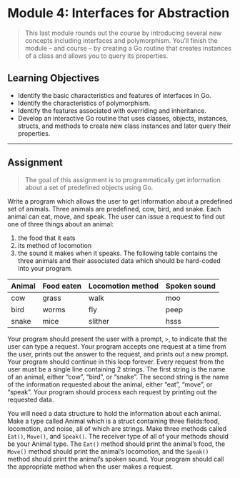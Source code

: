# Module 4: Interfaces for Abstraction

>This last module rounds out the course by introducing several new concepts including interfaces and polymorphism. You’ll finish the module – and course – by creating a Go routine that creates instances of a class and allows you to query its properties.

## Learning Objectives
* Identify the basic characteristics and features of interfaces in Go.
* Identify the characteristics of polymorphism.
* Identify the features associated with overriding and inheritance.
* Develop an interactive Go routine that uses classes, objects, instances, structs, and methods to create new class instances and later query their properties.
-------------------------------------------------------------------------------

## Assignment
>The goal of this assignment is to programmatically get information about a set of predefined objects using Go.

Write a program which allows the user to get information about a predefined set of animals. Three animals are predefined, cow, bird, and snake. Each animal can eat, move, and speak. The user can issue a request to find out one of three things about an animal: 
1) the food that it eats
2) its method of locomotion
3) the sound it makes when it speaks. The following table contains the three animals and their associated data which should be hard-coded into your program.

Animal  | Food eaten | Locomotion method | Spoken sound
--------|-------|-------|------------------------------
cow     |grass  |walk   |moo
bird    |worms  |fly    |peep
snake   |mice   |slither|hsss

Your program should present the user with a prompt, `>`, to indicate that the user can type a request. Your program accepts one request at a time from the user, prints out the answer to the request, and prints out a new prompt. Your program should continue in this loop forever. Every request from the user must be a single line containing 2 strings. The first string is the name of an animal, either “cow”, “bird”, or “snake”. The second string is the name of the information requested about the animal, either “eat”, “move”, or “speak”. Your program should process each request by printing out the requested data.

You will need a data structure to hold the information about each animal. Make a type called Animal which is a struct containing three fields:food, locomotion, and noise, all of which are strings. Make three methods called `Eat()`, `Move()`, and `Speak()`. The receiver type of all of your methods should be your Animal type. The `Eat()` method should print the animal’s food, the `Move()` method should print the animal’s locomotion, and the `Speak()` method should print the animal’s spoken sound. Your program should call the appropriate method when the user makes a request.